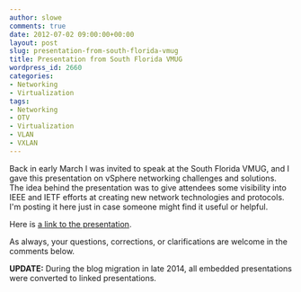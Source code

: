 ```yaml
---
author: slowe
comments: true
date: 2012-07-02 09:00:00+00:00
layout: post
slug: presentation-from-south-florida-vmug
title: Presentation from South Florida VMUG
wordpress_id: 2660
categories:
- Networking
- Virtualization
tags:
- Networking
- OTV
- Virtualization
- VLAN
- VXLAN
---
```


Back in early March I was invited to speak at the South Florida VMUG, and I gave this presentation on vSphere networking challenges and solutions. The idea behind the presentation was to give attendees some visibility into IEEE and IETF efforts at creating new network technologies and protocols. I'm posting it here just in case someone might find it useful or helpful.

Here is [a link to the presentation][1].

As always, your questions, corrections, or clarifications are welcome in the comments below.

**UPDATE:** During the blog migration in late 2014, all embedded presentations were converted to linked presentations.

[1]: http://www.slideshare.net/lowescott/2012-0306vmwtamwebinarpreso